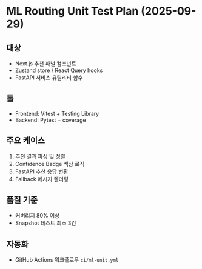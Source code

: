 # ML Routing Unit Test Plan (2025-09-29)

## 대상
- Next.js 추천 패널 컴포넌트
- Zustand store / React Query hooks
- FastAPI 서비스 유틸리티 함수

## 툴
- Frontend: Vitest + Testing Library
- Backend: Pytest + coverage

## 주요 케이스
1. 추천 결과 파싱 및 정렬
2. Confidence Badge 색상 로직
3. FastAPI 추천 응답 변환
4. Fallback 메시지 렌더링

## 품질 기준
- 커버리지 80% 이상
- Snapshot 테스트 최소 3건

## 자동화
- GitHub Actions 워크플로우 `ci/ml-unit.yml`
